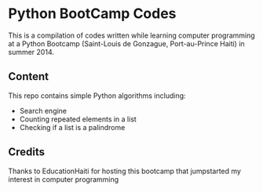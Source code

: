 Python BootCamp Codes
==========

This is a compilation of codes written while learning computer programming at a Python Bootcamp (Saint-Louis de Gonzague, Port-au-Prince Haiti) in summer 2014. 

## Content
This repo contains simple Python algorithms including:
* Search engine
* Counting repeated elements in a list
* Checking if a list is a palindrome

## Credits
Thanks to EducationHaiti for hosting this bootcamp that jumpstarted my interest in computer programming
